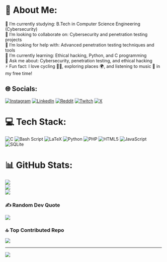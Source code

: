 # 💫 About Me:
🔭 I’m currently studying: B.Tech in Computer Science Engineering (Cybersecurity)<br>👯 I’m looking to collaborate on: Cybersecurity and penetration testing projects<br>🤝 I’m looking for help with: Advanced penetration testing techniques and tools<br>🌱 I’m currently learning: Ethical hacking, Python, and C programming<br>💬 Ask me about: Cybersecurity, penetration testing, and ethical hacking<br>⚡ Fun fact: I love cycling 🚴‍♂️, exploring places 🌍, and listening to music 🎵 in my free time!


## 🌐 Socials:
[![Instagram](https://img.shields.io/badge/Instagram-%23E4405F.svg?logo=Instagram&logoColor=white)](https://instagram.com/j.0ne.s__) [![LinkedIn](https://img.shields.io/badge/LinkedIn-%230077B5.svg?logo=linkedin&logoColor=white)](https://linkedin.com/in/jones24)  [![Reddit](https://img.shields.io/badge/Reddit-%23FF4500.svg?logo=Reddit&logoColor=white)](https://reddit.com/user/alzoro_24) [![Twitch](https://img.shields.io/badge/Twitch-%239146FF.svg?logo=Twitch&logoColor=white)](https://twitch.tv/alzoro_24) [![X](https://img.shields.io/badge/X-black.svg?logo=X&logoColor=white)](https://x.com/jones232004) 

# 💻 Tech Stack:
![C](https://img.shields.io/badge/c-%2300599C.svg?style=flat&logo=c&logoColor=white) ![Bash Script](https://img.shields.io/badge/bash_script-%23121011.svg?style=flat&logo=gnu-bash&logoColor=white) ![LaTeX](https://img.shields.io/badge/latex-%23008080.svg?style=flat&logo=latex&logoColor=white) ![Python](https://img.shields.io/badge/python-3670A0?style=flat&logo=python&logoColor=ffdd54) ![PHP](https://img.shields.io/badge/php-%23777BB4.svg?style=flat&logo=php&logoColor=white) ![HTML5](https://img.shields.io/badge/html5-%23E34F26.svg?style=flat&logo=html5&logoColor=white) ![JavaScript](https://img.shields.io/badge/javascript-%23323330.svg?style=flat&logo=javascript&logoColor=%23F7DF1E) ![SQLite](https://img.shields.io/badge/sqlite-%2307405e.svg?style=flat&logo=sqlite&logoColor=white)
# 📊 GitHub Stats:
![](https://github-readme-stats.vercel.app/api?username=Alzoro&theme=date_night&hide_border=false&include_all_commits=true&count_private=true)<br/>
![](https://github-readme-streak-stats.herokuapp.com/?user=Alzoro&theme=date_night&hide_border=false)<br/>
![](https://github-readme-stats.vercel.app/api/top-langs/?username=Alzoro&theme=date_night&hide_border=false&include_all_commits=true&count_private=true&layout=compact)

### ✍️ Random Dev Quote
![](https://quotes-github-readme.vercel.app/api?type=vetical&theme=radical)

### 🔝 Top Contributed Repo
![](https://github-contributor-stats.vercel.app/api?username=Alzoro&limit=5&theme=date_night&combine_all_yearly_contributions=true)

---
[![](https://visitcount.itsvg.in/api?id=Alzoro&icon=2&color=5)](https://visitcount.itsvg.in)

<!-- Proudly created with GPRM ( https://gprm.itsvg.in ) -->
